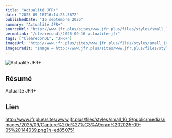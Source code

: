 ```yaml
---
title: "Actualité JFR+"
date: "2025-09-16T16:14:25.567Z"
publishedDate: "16 septembre 2025"
summary: "Actualité JFR+"
sourceUrl: "http://www.jfr.plus/sites/www.jfr.plus/files/styles/small_16_9/public/medias/images/2025/09/Capture%20d%27%C3%A9cran%202025-09-05%20144039.png?h=ed850751"
permalink: "/clearecondl/2025-09-16-actualite-jfr"
tags: ["CleareconDL", "JFR+"]
imageUrl: "http://www.jfr.plus/sites/www.jfr.plus/files/styles/small_16_9/public/medias/images/2025/09/Capture%20d%27%C3%A9cran%202025-09-05%20144039.png?h=ed850751"
imageCredit: "Image — http://www.jfr.plus/sites/www.jfr.plus/files/styles/small_16_9/public/medias/images/2025/09/Capture%20d%27%C3%A9cran%202025-09-05%20144039.png?h=ed850751"
---
```


![Actualité JFR+](http://www.jfr.plus/sites/www.jfr.plus/files/styles/small_16_9/public/medias/images/2025/09/Capture%20d%27%C3%A9cran%202025-09-05%20144039.png?h=ed850751)

## Résumé

Actualité JFR+

## Lien

http://www.jfr.plus/sites/www.jfr.plus/files/styles/small_16_9/public/medias/images/2025/09/Capture%20d%27%C3%A9cran%202025-09-05%20144039.png?h=ed850751

